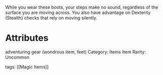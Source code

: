 While you wear these boots, your steps make no sound, regardless of the surface you are moving across. You also have advantage on Dexterity (Stealth) checks that rely on moving silently.

# Attributes

adventuring gear (wondrous item, feet)
Category: Items
Item Rarity: Uncommon

tags: [[Magic Items]]